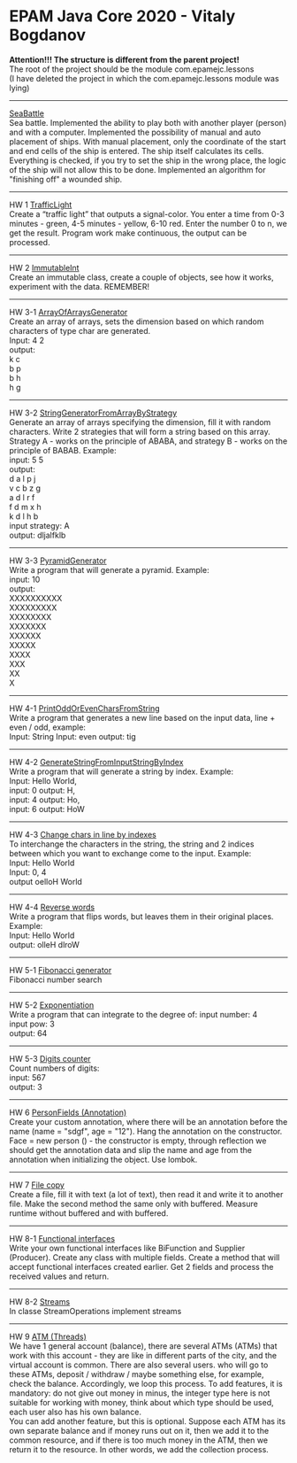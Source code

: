 # EPAM Java Core 2020 - Vitaly Bogdanov   
**Attention!!! The structure is different from the parent project!**  
The root of the project should be the module com.epamejc.lessons  
(I have deleted the project in which the com.epamejc.lessons module was lying)    
***
[SeaBattle](https://github.com/VLDRospuskov/epamejc2020/tree/Vitaly_Bogdanov/com.epamejc.lessons/src/main/seabattle/java/)  
Sea battle. Implemented the ability to play both with another player (person) and with a computer.
Implemented the possibility of manual and auto placement of ships. With manual placement, only the coordinate of the start and end cells of the ship is entered. The ship itself calculates its cells. Everything is checked, if you try to set the ship in the wrong place, the logic of the ship will not allow this to be done.
Implemented an algorithm for "finishing off" a wounded ship.  
***
HW 1 [TrafficLight](https://github.com/VLDRospuskov/epamejc2020/tree/Vitaly_Bogdanov/com.epamejc.lessons/src/main/homeworks/java/hw1)  
Create a “traffic light” that outputs a signal-color. You enter a time from 0-3 minutes - green,
4-5 minutes - yellow, 6-10 red. Enter the number 0 to n, we get the result. Program work
make continuous, the output can be processed.
***
HW 2 [ImmutableInt](https://github.com/VLDRospuskov/epamejc2020/tree/Vitaly_Bogdanov/com.epamejc.lessons/src/main/homeworks/java/hw2/)  
Create an immutable class, create a couple of objects, see how it works, experiment with the data. REMEMBER!  
***  
HW 3-1 [ArrayOfArraysGenerator](https://github.com/VLDRospuskov/epamejc2020/tree/Vitaly_Bogdanov/com.epamejc.lessons/src/main/homeworks/java/hw3/arrays_1)  
Create an array of arrays, sets the dimension based on which random characters of type char are generated.  
Input: 4 2  
output:  
k c   
b p  
b h  
h g  
***
HW 3-2 [StringGeneratorFromArrayByStrategy](https://github.com/VLDRospuskov/epamejc2020/tree/Vitaly_Bogdanov/com.epamejc.lessons/src/main/homeworks/java/hw3/arrays_2)  
Generate an array of arrays specifying the dimension, fill it with random characters. Write 2 strategies that will form a string based on this array. Strategy A - works on the principle of ABABA, and strategy B - works on the principle of BABAB. Example:  
input: 5 5  
output:  
d a l p j   
v c b z g  
a d l r f  
f d m x h  
k d l h b  
input strategy: A  
output: dljalfklb  
***  
HW 3-3 [PyramidGenerator](https://github.com/VLDRospuskov/epamejc2020/tree/Vitaly_Bogdanov/com.epamejc.lessons/src/main/homeworks/java/hw3/arrays_3)  
Write a program that will generate a pyramid. Example:  
input: 10  
output:  
XXXXXXXXXX  
XXXXXXXXX  
XXXXXXXX  
XXXXXXX  
XXXXXX  
XXXXX  
XXXX  
XXX  
XX  
X  
***  
HW 4-1 [PrintOddOrEvenCharsFromString](https://github.com/VLDRospuskov/epamejc2020/tree/Vitaly_Bogdanov/com.epamejc.lessons/src/main/homeworks/java/hw4/strings_1)  
Write a program that generates a new line based on the input data, line + even / odd, example:  
Input: String        Input: even        output: tig
***
HW 4-2 [GenerateStringFromInputStringByIndex](https://github.com/VLDRospuskov/epamejc2020/tree/Vitaly_Bogdanov/com.epamejc.lessons/src/main/homeworks/java/hw4/strings_2)  
Write a program that will generate a string by index. Example:  
Input: Hello World,      
input: 0  output: H,  
input: 4  output: Ho,  
input: 6 output: HoW  
***
HW 4-3 [Change chars in line by indexes](https://github.com/VLDRospuskov/epamejc2020/tree/Vitaly_Bogdanov/com.epamejc.lessons/src/main/homeworks/java/hw4/strings_3)  
To interchange the characters in the string, the string and 2 indices between which you want to exchange come to the input. Example:  
Input: Hello World  
Input: 0, 4  
output oelloH World  
***  
HW 4-4 [Reverse words](https://github.com/VLDRospuskov/epamejc2020/tree/Vitaly_Bogdanov/com.epamejc.lessons/src/main/homeworks/java/hw4/strings_4)  
Write a program that flips words, but leaves them in their original places. Example:   
Input: Hello World  
output: olleH dlroW  
***  
HW 5-1 [Fibonacci generator](https://github.com/VLDRospuskov/epamejc2020/tree/Vitaly_Bogdanov/com.epamejc.lessons/src/main/homeworks/java/hw5/recursion_1)  
Fibonacci number search
*** 
HW 5-2 [Exponentiation](https://github.com/VLDRospuskov/epamejc2020/tree/Vitaly_Bogdanov/com.epamejc.lessons/src/main/homeworks/java/hw5/recursion_2)  
Write a program that can integrate to the degree of:
input number: 4  
input pow: 3  
output: 64  
***  
HW 5-3 [Digits counter](https://github.com/VLDRospuskov/epamejc2020/tree/Vitaly_Bogdanov/com.epamejc.lessons/src/main/homeworks/java/hw5/recursion_3)  
Count numbers of digits:  
input: 567  
output: 3  
***
HW 6 [PersonFields (Annotation)](https://github.com/VLDRospuskov/epamejc2020/tree/Vitaly_Bogdanov/com.epamejc.lessons/src/main/homeworks/java/hw6)  
Create your custom annotation, where there will be an annotation before the name (name = "sdgf", age = "12"). Hang the annotation on the constructor. Face = new person () - the constructor is empty, through reflection we should get the annotation data and slip the name and age from the annotation when initializing the object. Use lombok.  
***
HW 7 [File copy](https://github.com/VLDRospuskov/epamejc2020/tree/Vitaly_Bogdanov/com.epamejc.lessons/src/main/homeworks/java/hw7)  
Create a file, fill it with text (a lot of text), then read it and write it to another file. Make the second method the same only with buffered. Measure runtime without buffered and with buffered.  
***
HW 8-1 [Functional interfaces](https://github.com/VLDRospuskov/epamejc2020/tree/Vitaly_Bogdanov/com.epamejc.lessons/src/main/homeworks/java/hw8/functional_interfaces)  
Write your own functional interfaces like BiFunction and Supplier (Producer). Create any class with multiple fields. Create a method that will accept functional interfaces created earlier. Get 2 fields and process the received values and return.  
***
HW 8-2 [Streams](https://github.com/VLDRospuskov/epamejc2020/tree/Vitaly_Bogdanov/com.epamejc.lessons/src/main/homeworks/java/hw8/streams)  
In classe StreamOperations implement streams  
***
HW 9 [ATM (Threads)](https://github.com/VLDRospuskov/epamejc2020/tree/Vitaly_Bogdanov/com.epamejc.lessons/src/main/homeworks/java/hw9)  
We have 1 general account (balance), there are several ATMs (ATMs) that work with this account - they are like in different parts of the city, and the virtual account is common. There are also several users. who will go to these ATMs, deposit / withdraw / maybe something else, for example, check the balance. Accordingly, we loop this process. To add features, it is mandatory: do not give out money in minus, the integer type here is not suitable for working with money, think about which type should be used, each user also has his own balance.  
You can add another feature, but this is optional. Suppose each ATM has its own separate balance and if money runs out on it, then we add it to the common resource, and if there is too much money in the ATM, then we return it to the resource. In other words, we add the collection process.